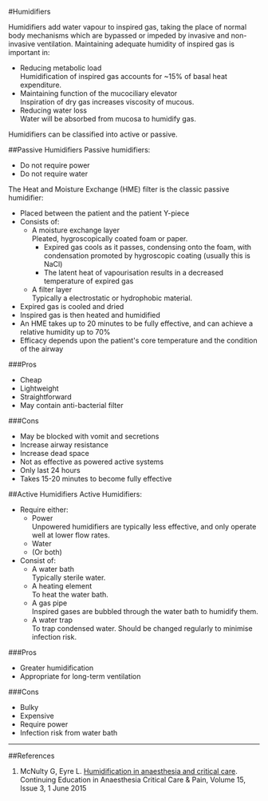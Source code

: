 #Humidifiers

Humidifiers add water vapour to inspired gas, taking the place of normal body mechanisms which are bypassed or impeded by invasive and non-invasive ventilation. Maintaining adequate humidity of inspired gas is important in:
* Reducing metabolic load  
Humidification of inspired gas accounts for ~15% of basal heat expenditure.
* Maintaining function of the mucociliary elevator  
Inspiration of dry gas increases viscosity of mucous.
* Reducing water loss  
Water will be absorbed from mucosa to humidify gas.

Humidifiers can be classified into active or passive.

##Passive Humidifiers
Passive humidifiers:
* Do not require power
* Do not require water

The Heat and Moisture Exchange (HME) filter is the classic passive humidifier:
* Placed between the patient and the patient Y-piece
* Consists of:
    * A moisture exchange layer  
    Pleated, hygroscopically coated foam or paper.
        * Expired gas cools as it passes, condensing onto the foam, with condensation promoted by hygroscopic coating (usually this is NaCl)
        * The latent heat of vapourisation results in a decreased temperature of expired gas  
    * A filter layer  
    Typically a electrostatic or hydrophobic material.
* Expired gas is cooled and dried
* Inspired gas is then heated and humidified
* An HME takes up to 20 minutes to be fully effective, and can achieve a relative humidity up to 70%
* Efficacy depends upon the patient's core temperature and the condition of the airway

###Pros
* Cheap
* Lightweight
* Straightforward
* May contain anti-bacterial filter



###Cons
* May be blocked with vomit and secretions
* Increase airway resistance
* Increase dead space
* Not as effective as powered active systems
* Only last 24 hours
* Takes 15-20 minutes to become fully effective


##Active Humidifiers
Active Humidifiers:
* Require either:
    * Power  
    Unpowered humidifiers are typically less effective, and only operate well at lower flow rates.
    * Water
    * (Or both)
* Consist of:
    * A water bath  
    Typically sterile water.
    * A heating element  
    To heat the water bath.
    * A gas pipe  
    Inspired gases are bubbled through the water bath to humidify them.
    * A water trap  
    To trap condensed water. Should be changed regularly to minimise infection risk.
    
###Pros
* Greater humidification
* Appropriate for long-term ventilation

###Cons
* Bulky
* Expensive
* Require power
* Infection risk from water bath



---

##References
1. McNulty G, Eyre L. [Humidification in anaesthesia and critical care](https://academic.oup.com/bjaed/article/15/3/131/279283/Humidification-in-anaesthesia-and-critical-care). Continuing Education in Anaesthesia Critical Care & Pain, Volume 15, Issue 3, 1 June 2015